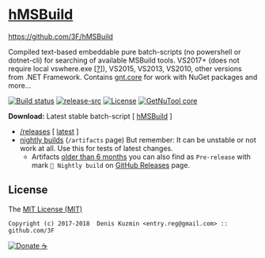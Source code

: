 # [hMSBuild](https://github.com/3F/hMSBuild)

https://github.com/3F/hMSBuild

Compiled text-based embeddable pure batch-scripts (no powershell or dotnet-cli) for searching of available MSBuild tools. VS2017+ (does not require local vswhere.exe [[?](https://github.com/Microsoft/vswhere/issues/41)]), VS2015, VS2013, VS2010, other versions from .NET Framework. Contains [gnt.core](https://github.com/3F/GetNuTool) for work with NuGet packages and more...


[![Build status](https://ci.appveyor.com/api/projects/status/tusiutft7a0ei109/branch/master?svg=true)](https://ci.appveyor.com/project/3Fs/hmsbuild/branch/master) [![release-src](https://img.shields.io/github/release/3F/hMSBuild.svg)](https://github.com/3F/hMSBuild/releases/latest) [![License](https://img.shields.io/badge/License-MIT-74A5C2.svg)](https://github.com/3F/hMSBuild/blob/master/License.txt)
[![GetNuTool core](https://img.shields.io/badge/GetNuTool-core-93C10B.svg)](https://github.com/3F/GetNuTool)

**Download:** Latest stable batch-script [ [hMSBuild](https://3F.github.io/hMSBuild/releases/latest/) ]
* [/releases](https://github.com/3F/hMSBuild/releases) [ [latest](https://github.com/3F/hMSBuild/releases/latest) ]
* [nightly builds](https://ci.appveyor.com/project/3Fs/hmsbuild/history) (`/artifacts` page)
But remember: It can be unstable or not work at all. Use this for tests of latest changes.
  * Artifacts [older than 6 months](https://www.appveyor.com/docs/packaging-artifacts/#artifacts-retention-policy) you can also find as `Pre-release` with mark `🎲 Nightly build` on [GitHub Releases](https://github.com/3F/hMSBuild/releases) page.


## License

The [MIT License (MIT)](https://github.com/3F/hMSBuild/blob/master/License.txt)

```
Copyright (c) 2017-2018  Denis Kuzmin <entry.reg@gmail.com> :: github.com/3F
```

[![Donate](https://www.paypalobjects.com/en_US/i/btn/btn_donate_SM.gif) ☕](https://3F.github.io/Donation/) 